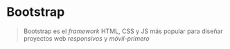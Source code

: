 # Bootstrap

> Bootstrap es el _framework_ HTML, CSS y JS más popular
> para diseñar proyectos web _responsivos_ y _móvil-primero_

